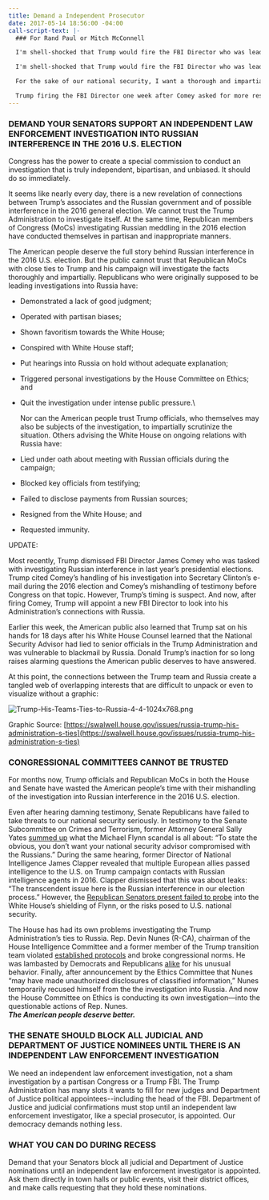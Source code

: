 ```yaml
---
title: Demand a Independent Prosecutor
date: 2017-05-14 18:56:00 -04:00
call-script-text: |-
  ### For Rand Paul or Mitch McConnell

  I'm shell-shocked that Trump would fire the FBI Director who was leading an investigation into Trump's ties to Russia. Regardless of who you voted for or what you think of James Comey, his firing is an attack on American values and our democracy. **Will you choose patriotism over party, and promise to block all judicial and Department of Justice nominees until an independent law enforcement investigator is appointed?**

  I'm shell-shocked that Trump would fire the FBI Director who was leading an investigation into Trump's ties to Russia. Regardless of who you voted for or what you think of James Comey, his firing is an attack on American values and our democracy. **Will you choose patriotism over party, and promise to block all judicial and Department of Justice nominees until an independent law enforcement investigator is appointed?**

  For the sake of our national security, I want a thorough and impartial investigation into Russian interference in our elections. We cannot let a foreign power get away with manipulating our democratic process. Our enemies are emboldened when America’s response to foreign interference is incompetent and ineffective. Right now, we are all less safe. I know you, too, want a secure America. **Will you stand up for our security and commit to block judicial and Department of Justice nominees until an independent law enforcement investigator is appointed?**

  Trump firing the FBI Director one week after Comey asked for more resources to investigate Russian interference reeks of obstruction of justice. We need to get to the truth of Russia’s involvement in the 2016 election, and what involvement Trump or his associates had in Russia’s interference. **Will you commit to block any judicial and Department of Justice nominees until an independent law enforcement investigator is appointed?**
---
```


### DEMAND YOUR SENATORS SUPPORT AN INDEPENDENT LAW ENFORCEMENT INVESTIGATION INTO RUSSIAN INTERFERENCE IN THE 2016 U.S. ELECTION

Congress has the power to create a special commission to conduct an investigation that is truly independent, bipartisan, and unbiased. It should do so immediately.

It seems like nearly every day, there is a new revelation of connections between Trump’s associates and the Russian government and of possible interference in the 2016 general election. We cannot trust the Trump Administration to investigate itself. At the same time, Republican members of Congress (MoCs) investigating Russian meddling in the 2016 election have conducted themselves in partisan and inappropriate manners.

The American people deserve the full story behind Russian interference in the 2016 U.S. election. But the public cannot trust that Republican MoCs with close ties to Trump and his campaign will investigate the facts thoroughly and impartially. Republicans who were originally supposed to be leading investigations into Russia have:

* Demonstrated a lack of good judgment;

* Operated with partisan biases;

* Shown favoritism towards the White House;

* Conspired with White House staff;

* Put hearings into Russia on hold without adequate explanation;

* Triggered personal investigations by the House Committee on Ethics; and

* Quit the investigation under intense public pressure.\\

  Nor can the American people trust Trump officials, who themselves may also be subjects of the investigation, to impartially scrutinize the situation. Others advising the White House on ongoing relations with Russia have:


* Lied under oath about meeting with Russian officials during the campaign;

* Blocked key officials from testifying;

* Failed to disclose payments from Russian sources;

* Resigned from the White House; and

* Requested immunity.

UPDATE:

Most recently, Trump dismissed FBI Director James Comey who was tasked with investigating Russian interference in last year’s presidential elections. Trump cited Comey’s handling of his investigation into Secretary Clinton’s e-mail during the 2016 election and Comey’s mishandling of testimony before Congress on that topic. However, Trump’s timing is suspect. And now, after firing Comey, Trump will appoint a new FBI Director to look into his Administration’s connections with Russia.

Earlier this week, the American public also learned that Trump sat on his hands for 18 days after his White House Counsel learned that the National Security Advisor had lied to senior officials in the Trump Administration and was vulnerable to blackmail by Russia. Donald Trump’s inaction for so long raises alarming questions the American public deserves to have answered.

At this point, the connections between the Trump team and Russia create a tangled web of overlapping interests that are difficult to unpack or even to visualize without a graphic:

![Trump-His-Teams-Ties-to-Russia-4-4-1024x768.png](/uploads/Trump-His-Teams-Ties-to-Russia-4-4-1024x768.png)

Graphic Source: [https://swalwell.house.gov/issues/russia-trump-his-administration-s-ties](https://swalwell.house.gov/issues/russia-trump-his-administration-s-ties)

### **CONGRESSIONAL COMMITTEES CANNOT BE TRUSTED**

For months now, Trump officials and Republican MoCs in both the House and Senate have wasted the American people’s time with their mishandling of the investigation into Russian interference in the 2016 U.S. election.

Even after hearing damning testimony, Senate Republicans have failed to take threats to our national security seriously. In testimony to the Senate Subcommittee on Crimes and Terrorism, former Attorney General Sally Yates [summed up](https://www.nytimes.com/2017/05/08/us/politics/michael-flynn-sally-yates-hearing.html?hp&action=click&pgtype=Homepage&clickSource=story-heading&module=a-lede-package-region&region=top-news&WT.nav=top-news&_r=0) what the Michael Flynn scandal is all about: “To state the obvious, you don’t want your national security advisor compromised with the Russians.” During the same hearing, former Director of National Intelligence James Clapper revealed that multiple European allies passed intelligence to the U.S. on Trump campaign contacts with Russian intelligence agents in 2016. Clapper dismissed that this was about leaks: “The transcendent issue here is the Russian interference in our election process.” However, the [Republican Senators present failed to probe](https://www.washingtonpost.com/news/the-fix/wp/2017/05/08/5-things-we-learned-from-sally-yatess-testimony-on-what-the-white-house-knew-about-michael-flynn/?hpid=hp_hp-top-table-main_fix-yatestestimony-0556pm%3Ahomepage%2Fstory&utm_term=.161824094d00) into the White House’s shielding of Flynn, or the risks posed to U.S. national security.

The House has had its own problems investigating the Trump Administration’s ties to Russia. Rep. Devin Nunes (R-CA), chairman of the House Intelligence Committee and a former member of the Trump transition team violated [established protocols](http://www.vox.com/policy-and-politics/2017/3/29/15096442/house-intelligence-committee-devin-nunes-trump-wiretapping-obama) and broke congressional norms. He was lambasted by Democrats and Republicans [alike](http://thehill.com/homenews/house/326184-first-gop-lawmaker-calls-for-nunes-to-recuse-himself) for his unusual behavior. Finally, after announcement by the Ethics Committee that Nunes “may have made unauthorized disclosures of classified information,” Nunes temporarily recused himself from the the investigation into Russia. And now the House Committee on Ethics is conducting its own investigation—into the questionable actions of Rep. Nunes.***\
The American people deserve better.***

### **THE SENATE SHOULD BLOCK ALL JUDICIAL AND DEPARTMENT OF JUSTICE NOMINEES UNTIL THERE IS AN INDEPENDENT LAW ENFORCEMENT INVESTIGATION**

We need an independent law enforcement investigation, not a sham investigation by a partisan Congress or a Trump FBI. The Trump Administration has many slots it wants to fill for new judges and Department of Justice political appointees--including the head of the FBI. Department of Justice and judicial confirmations must stop until an independent law enforcement investigator, like a special prosecutor, is appointed. Our democracy demands nothing less.

### **WHAT YOU CAN DO DURING RECESS**

Demand that your Senators block all judicial and Department of Justice nominations until an independent law enforcement investigator is appointed. Ask them directly in town halls or public events, visit their district offices, and make calls requesting that they hold these nominations.